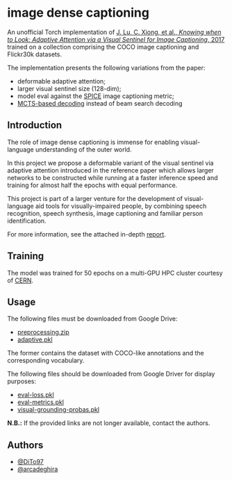# image dense captioning

An unofficial Torch implementation of [J. Lu, C. Xiong, et al., *Knowing when to Look: Adaptive Attention via a Visual Sentinel for Image Captioning*, 2017](https://arxiv.org/abs/1612.01887) trained on a collection comprising the COCO image captioning and Flickr30k datasets.

The implementation presents the following variations from the paper:
- deformable adaptive attention;
- larger visual sentinel size (128-dim);
- model eval against the [SPICE](https://panderson.me/spice/) image captioning metric;
- [MCTS-based decoding](https://arxiv.org/pdf/2104.05336.pdf) instead of beam search decoding

## Introduction

The role of image dense captioning is immense for enabling visual-language understanding of the outer world.

In this project we propose a deformable variant of the visual sentinel via adaptive attention introduced in the reference paper which allows larger networks to be constructed while running at a faster inference speed and training for almost half the epochs with equal performance.

This project is part of a larger venture for the development of visual-language aid tools for visually-impaired people,
by combining speech recognition, speech synthesis, image captioning and familiar person identification.

For more information, see the attached in-depth [report](report/F.%20Minutoli,%20G.%20Losapio,%20et%20al.%20-%20Improving%20Daily%20Interactions%20of%20Visually-impaired%20People.pdf).

## Training

The model was trained for 50 epochs on a multi-GPU HPC cluster courtesy of [CERN](https://abpcomputing.web.cern.ch/computing_resources/hpc_cern/).

## Usage

The following files must be downloaded from Google Drive:

- [preprocessing.zip](https://drive.google.com/file/d/1njpdzE1BHHrtC7CHt-WLe7V2w7e919wj/view?usp=sharing)
- [adaptive.pkl](https://drive.google.com/file/d/1g0HfjOmJA4Eh2m88O2sElPaDUm2OJi-q/view?usp=sharing)

The former contains the dataset with COCO-like annotations and the corresponding vocabulary.

The following files should be downloaded from Google Driver for display purposes:

- [eval-loss.pkl](https://drive.google.com/file/d/17Z9jpqp_B_TLzLa0MOQ8u4MqgcOROsMm/view?usp=sharing)
- [eval-metrics.pkl](https://drive.google.com/file/d/1CzkKbW-ZQM3cxkFCWLd3rE4U9rQD30J9/view?usp=sharing)
- [visual-grounding-probas.pkl](https://drive.google.com/file/d/1PU7eSV_M7Z56PzFhX4aIitKNtu6TNS0b/view?usp=sharing)

**N.B.:** If the provided links are not longer available, contact the authors.

## Authors

- [@DiTo97](https://github.com/DiTo97)
- [@arcadeghira](https://github.com/arcadeghira)
